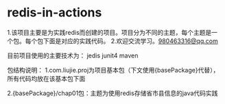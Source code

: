 # redis-in-actions
1.该项目主要是为实践redis而创建的项目。项目分为不同的主题，每个主题是一个包。每个包下面是对应的实践代码。
2.欢迎交流学习。980463316@qq.com

目前项目使用的主要技术为：
jedis
junit4
maven

包结构说明：
1.com.liujie.proj为项目基本包（下文使用{basePackage}代替），所有代码均放在该基本包下面

2.{basePackage}/chap01包：主题为使用redis存储省市县信息的java代码实践

